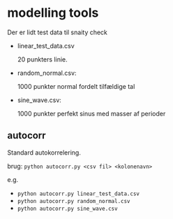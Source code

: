modelling tools
===================

Der er lidt test data til snaity check

* linear_test_data.csv

    20 punkters linie.
    
 * random_normal.csv:
 
    1000 punkter normal fordelt tilfældige tal
     
 * sine_wave.csv:
 
 	1000 punkter perfekt sinus med masser af perioder

autocorr
-------------

Standard autokorrelering.

brug: `python autocorr.py <csv fil> <kolonenavn>`

e.g.
* `python autocorr.py linear_test_data.csv`
* `python autocorr.py random_normal.csv`
* `python autocorr.py sine_wave.csv`
